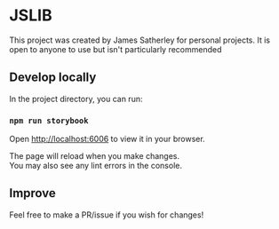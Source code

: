# JSLIB

This project was created by James Satherley for personal projects. It is open to anyone to use but isn't particularly recommended

## Develop locally

In the project directory, you can run:

### `npm run storybook`

Open [http://localhost:6006](http://localhost:6006) to view it in your browser.

The page will reload when you make changes.\
You may also see any lint errors in the console.

## Improve

Feel free to make a PR/issue if you wish for changes!
